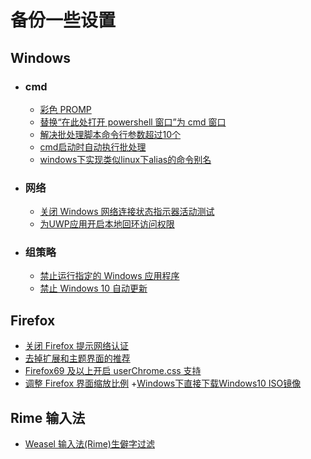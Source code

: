 # 备份一些设置

## Windows
   * ### cmd
       + [彩色 PROMP](https://github.com/hosxy/Settings/blob/master/Windows/cmd/彩色PROMPT.md)
       + [替换“在此处打开 powershell 窗口”为 cmd 窗口](https://github.com/hosxy/Settings/blob/master/Windows/cmd/替换“在此处打开powershell窗口”为cmd窗口.md)
       + [解决批处理脚本命令行参数超过10个](https://github.com/hosxy/Settings/blob/master/Windows/cmd/%E8%A7%A3%E5%86%B3%E6%89%B9%E5%A4%84%E7%90%86%E8%84%9A%E6%9C%AC%E5%91%BD%E4%BB%A4%E8%A1%8C%E5%8F%82%E6%95%B0%E8%B6%85%E8%BF%8710%E4%B8%AA.md)
       + [cmd启动时自动执行批处理](https://github.com/hosxy/Settings/blob/master/Windows/cmd/cmd%E5%90%AF%E5%8A%A8%E6%97%B6%E8%87%AA%E5%8A%A8%E6%89%A7%E8%A1%8C%E6%89%B9%E5%A4%84%E7%90%86.md)
       + [windows下实现类似linux下alias的命令别名](https://github.com/hosxy/Settings/blob/master/Windows/cmd/windows%E4%B8%8B%E5%AE%9E%E7%8E%B0%E7%B1%BB%E4%BC%BClinux%E4%B8%8Balias%E7%9A%84%E5%91%BD%E4%BB%A4%E5%88%AB%E5%90%8D.md)
   * ### 网络
       + [关闭 Windows 网络连接状态指示器活动测试](https://github.com/hosxy/Settings/blob/master/Windows/Internet/关闭Windows网络连接状态指示器活动测试.md)
       + [为UWP应用开启本地回环访问权限](https://github.com/hosxy/Settings/blob/master/Windows/Internet/%E4%B8%BAUWP%E5%BA%94%E7%94%A8%E5%BC%80%E5%90%AF%E6%9C%AC%E5%9C%B0%E5%9B%9E%E7%8E%AF%E8%AE%BF%E9%97%AE%E6%9D%83%E9%99%90.md)
     
   * ### 组策略
       + [禁止运行指定的 Windows 应用程序](https://github.com/hosxy/Settings/blob/master/Windows/Group%20Policy/禁止运行指定的Windows应用程序.md)
       + [禁止 Windows 10 自动更新](https://github.com/hosxy/Settings/blob/master/Windows/Group%20Policy/禁止Windows10自动更新.md)
     
  
## Firefox 
  + [关闭 Firefox 提示网络认证](https://github.com/hosxy/Settings/blob/master/Firefox/关闭Firefox提示网络认证.md)
  + [去掉扩展和主题界面的推荐](https://github.com/hosxy/Settings/blob/master/Firefox/%E5%8E%BB%E6%8E%89%E6%89%A9%E5%B1%95%E5%92%8C%E4%B8%BB%E9%A2%98%E7%95%8C%E9%9D%A2%E7%9A%84%E6%8E%A8%E8%8D%90.md)
  + [Firefox69 及以上开启 userChrome.css 支持](https://github.com/hosxy/Settings/blob/master/Firefox/Firefox69%E4%BB%A5%E4%B8%8A%E5%BC%80%E5%90%AFuserChrome.css%E6%94%AF%E6%8C%81.md)
  + [调整 Firefox 界面缩放比例](https://github.com/hosxy/Settings/blob/master/Firefox/%E8%B0%83%E6%95%B4Firefox%E7%95%8C%E9%9D%A2%E7%BC%A9%E6%94%BE%E6%AF%94%E4%BE%8B.md)
  +[Windows下直接下载Windows10 ISO镜像](https://github.com/hosxy/Settings/blob/master/Firefox/Windows%E4%B8%8B%E7%9B%B4%E6%8E%A5%E4%B8%8B%E8%BD%BDWindows10%20ISO%E9%95%9C%E5%83%8F.md)
## Rime 输入法
  + [Weasel 输入法(Rime)生僻字过滤](https://github.com/hosxy/Settings/blob/master/Rime/Weasel%E8%BE%93%E5%85%A5%E6%B3%95(Rime)%E7%94%9F%E5%83%BB%E5%AD%97%E8%BF%87%E6%BB%A4.md)
  
  
